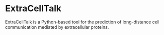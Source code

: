 # ExtraCellTalk
ExtraCellTalk is a Python-based tool for the prediction of long-distance cell communication mediated by extracellular proteins.
